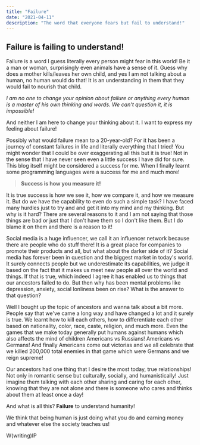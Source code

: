 ```yaml
---
title: "Failure"
date: "2021-04-11"
description: "The word that everyone fears but fail to understand!"
---
```


## Failure is failing to understand!

Failure is a word I guess literally every person might fear in this world! Be it a man or woman, surprisingly even animals have a sense of it. Guess why does a mother kills/leaves her own child, and yes I am not talking about a human, no human would do that! It is an understanding in them that they would fail to nourish that child.

_I am no one to change your opinion about failure or anything every human is a master of his own thinking and words. We can't question it, it is impossible!_

And neither I am here to change your thinking about it. I want to express my feeling about failure!

Possibly what would failure mean to a 20-year-old? For it has been a journey of constant failures in life and literally everything that I tried! You might wonder that I could be over exaggerating all this but it is true! Not in the sense that I have never seen even a little success I have did for sure. This blog itself might be considered a success for me. When I finally learnt some programming languages were a success for me and much more!

> **Success is how you measure it!**

It is true success is how we see it, how we compare it, and how we measure it.
But do we have the capability to even do such a simple task? I have faced many hurdles just to try and and get it into my mind and my thinking. But why is it hard? There are several reasons to it and I am not saying that those things are bad or just that I don't have them so I don't like them. But I do blame it on them and there is a reason to it!

Social media is a huge influencer, we call it an influencer network because there are people who do stuff there! It is a great place for companies to promote their products and all, but what about the darker side of it? Social media has forever been in question and the biggest market in today's world. It surely connects people but we underestimate its capabilities, we judge it based on the fact that it makes us meet new people all over the world and things.
If that is true, which indeed I agree it has enabled us to things that our ancestors failed to do. But then why has been mental problems like depression, anxiety, social lonliness been on rise? What is the answer to that question?

Well I bought up the topic of ancestors and wanna talk about a bit more. People say that we've came a long way and have changed a lot and it surely is true. We learnt how to kill each others, how to differentiate each other based on nationality, color, race, caste, religion, and much more. Even the games that we make today generally put humans against humans which also affects the mind of children Americans vs Russians! Americans vs Germans! And finally Americans come out victorias and we all celebrate that we killed 200,000 total enemies in that game which were Germans and we reign supreme!

Our ancestors had one thing that I desire the most today, true relationships! Not only in romantic sense but culturally, socially, and humanistically! Just imagine them talking with each other sharing and caring for each other, knowing that they are not alone and there is someone who cares and thinks about them at least once a day!

And what is all this? **Failure** to understand humanity!

We think that being human is just doing what you do and earning money and whatever else the society teaches us!

W(writing)IP
